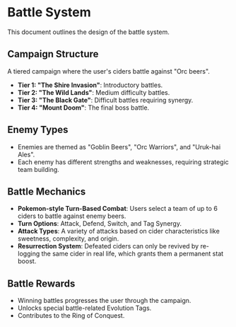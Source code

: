 # Battle System

This document outlines the design of the battle system.

## Campaign Structure

A tiered campaign where the user's ciders battle against "Orc beers".

*   **Tier 1: "The Shire Invasion"**: Introductory battles.
*   **Tier 2: "The Wild Lands"**: Medium difficulty battles.
*   **Tier 3: "The Black Gate"**: Difficult battles requiring synergy.
*   **Tier 4: "Mount Doom"**: The final boss battle.

## Enemy Types

*   Enemies are themed as "Goblin Beers", "Orc Warriors", and "Uruk-hai Ales".
*   Each enemy has different strengths and weaknesses, requiring strategic team building.

## Battle Mechanics

*   **Pokemon-style Turn-Based Combat**: Users select a team of up to 6 ciders to battle against enemy beers.
*   **Turn Options**: Attack, Defend, Switch, and Tag Synergy.
*   **Attack Types**: A variety of attacks based on cider characteristics like sweetness, complexity, and origin.
*   **Resurrection System**: Defeated ciders can only be revived by re-logging the same cider in real life, which grants them a permanent stat boost.

## Battle Rewards

*   Winning battles progresses the user through the campaign.
*   Unlocks special battle-related Evolution Tags.
*   Contributes to the Ring of Conquest.
